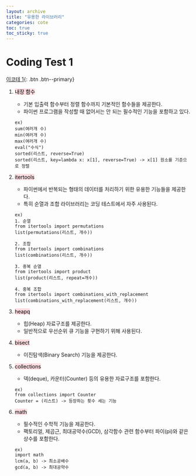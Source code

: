 ```yaml
---
layout: archive
title: "유용한 라이브러리"
categories: cote
toc: true
toc_sticky: true
---
```


# Coding Test 1

[이코테 1](https://www.youtube.com/watch?v=m-9pAwq1o3w&list=PLRx0vPvlEmdAghTr5mXQxGpHjWqSz0dgC&index=1){: .btn .btn--primary}

1. <mark style='background-color: #ffdce0'> 내장 함수 </mark>

   - 기본 입출력 함수부터 정렬 함수까지 기본적인 함수들을 제공한다.
   - 파이썬 프로그램을 작성할 때 없어서는 안 되는 필수적인 기능을 포함하고 있다.

   ```
   ex)
   sum(여러개 수)
   min(여러개 수)
   max(여러개 수)
   eval("수식")
   sorted(리스트, reverse=True)
   sorted(리스트, key=lambda x: x[1], reverse=True) -> x[1] 원소를 기준으로 정렬
   ```

2. <mark style='background-color: #ffdce0'> itertools </mark>

   - 파이썬에서 반복되는 형태의 데이터를 처리하기 위한 유용한 기능들을 제공한다.
   - 특히 순열과 조합 라이브러리는 코딩 테스트에서 자주 사용된다.

   ```
   ex)
   1. 순열
   from itertools import permutations
   list(permutations(리스트, 개수))

   2. 조합
   from itertools import combinations
   list(combinations(리스트, 개수))

   3. 중복 순열
   from itertools import product
   list(product(리스트, repeat=개수))

   4. 중복 조합
   from itertools import combinations_with_replacement
   list(combinations_with_replacement(리스트, 개수))
   ```

3. <mark style='background-color: #ffdce0'> heapq </mark>

   - 힙(Heap) 자료구조를 제공한다.
   - 일반적으로 우선순위 큐 기능을 구현하기 위해 사용된다.

4. <mark style='background-color: #ffdce0'> bisect </mark>

   - 이진탐색(Binary Search) 기능을 제공한다.

5. <mark style='background-color: #ffdce0'> collections </mark>

   - 덱(deque), 카운터(Counter) 등의 유용한 자료구조를 포함한다.

   ```
   ex)
   from collections import Counter
   Counter = (리스트) -> 등장하는 횟수 세는 기능
   ```

6. <mark style='background-color: #ffdce0'> math </mark>
   - 필수적인 수학적 기능을 제공한다.
   - 팩토리얼, 제곱근, 최대공약수(GCD), 삼각함수 관련 함수부터 파이(pi)와 같은 상수를 포함한다.
   ```
   ex)
   import math
   lcm(a, b) -> 최소공배수
   gcd(a, b) -> 최대공약수
   ```
